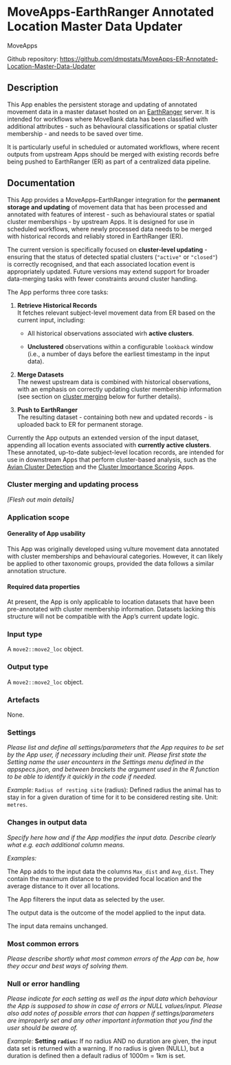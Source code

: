 

# MoveApps-EarthRanger Annotated Location Master Data Updater

MoveApps

Github repository:
<https://github.com/dmpstats/MoveApps-ER-Annotated-Location-Master-Data-Updater>

## Description

This App enables the persistent storage and updating of annotated
movement data in a master dataset hosted on an
[EarthRanger](https://www.earthranger.com/) server. It is intended for
workflows where MoveBank data has been classified with additional
attributes - such as behavioural classifications or spatial cluster
membership - and needs to be saved over time.

It is particularly useful in scheduled or automated workflows, where
recent outputs from upstream Apps should be merged with existing records
befre being pushed to EarthRanger (ER) as part of a centralized data
pipeline.

## Documentation

This App provides a MoveApps–EarthRanger integration for the **permanent
storage and updating** of movement data that has been processed and
annotated with features of interest - such as behavioural states or
spatial cluster memberships - by upstream Apps. It is designed for use
in scheduled workflows, where newly processed data needs to be merged
with historical records and reliably stored in EarthRanger (ER).

The current version is specifically focused on **cluster-level
updating** - ensuring that the status of detected spatial clusters
(`"active"` or `"closed"`) is correctly recognised, and that each
associated location event is appropriately updated. Future versions may
extend support for broader data-merging tasks with fewer constraints
around cluster handling.

The App performs three core tasks:

1.  **Retrieve Historical Records**  
    It fetches relevant subject-level movement data from ER based on the
    current input, including:

    - All historical observations associated wirh **active clusters**.

    - **Unclustered** observations within a configurable `lookback`
      window (i.e., a number of days before the earliest timestamp in
      the input data).

2.  **Merge Datasets**  
    The newest upstream data is combined with historical observations,
    with an emphasis on correctly updating cluster membership
    information (see section on [cluster merging](#sec-clust-merging)
    below for further details).

3.  **Push to EarthRanger**  
    The resulting dataset - containing both new and updated records - is
    uploaded back to ER for permanent storage.

Currently the App outputs an extended version of the input dataset,
appending all location events associated with **currently active
clusters**. These annotated, up-to-date subject-level location records,
are intended for use in downstream Apps that perform cluster-based
analysis, such as the [Avian Cluster
Detection](https://www.moveapps.org/apps/browser/81f41b8f-0403-4e9f-bc48-5a064e1060a2)
and the [Cluster Importance
Scoring](https://www.moveapps.org/apps/browser/e8f5b376-0858-4206-9861-e2cd5fcc8c41)
Apps.

### Cluster merging and updating process

*\[Flesh out main details\]*

### Application scope

#### Generality of App usability

This App was originally developed using vulture movement data annotated
with cluster memberships and behavioural categories. However, it can
likely be applied to other taxonomic groups, provided the data follows a
similar annotation structure.

#### Required data properties

At present, the App is only applicable to location datasets that have
been pre-annotated with cluster membership information. Datasets lacking
this structure will not be compatible with the App’s current update
logic.

### Input type

A `move2::move2_loc` object.

### Output type

A `move2::move2_loc` object.

### Artefacts

None.

### Settings

*Please list and define all settings/parameters that the App requires to
be set by the App user, if necessary including their unit. Please first
state the Setting name the user encounters in the Settings menu defined
in the appspecs.json, and between brackets the argument used in the R
function to be able to identify it quickly in the code if needed.*

*Example:* `Radius of resting site` (radius): Defined radius the animal
has to stay in for a given duration of time for it to be considered
resting site. Unit: `metres`.

### Changes in output data

*Specify here how and if the App modifies the input data. Describe
clearly what e.g. each additional column means.*

*Examples:*

The App adds to the input data the columns `Max_dist` and `Avg_dist`.
They contain the maximum distance to the provided focal location and the
average distance to it over all locations.

The App filterers the input data as selected by the user.

The output data is the outcome of the model applied to the input data.

The input data remains unchanged.

### Most common errors

*Please describe shortly what most common errors of the App can be, how
they occur and best ways of solving them.*

### Null or error handling

*Please indicate for each setting as well as the input data which
behaviour the App is supposed to show in case of errors or NULL
values/input. Please also add notes of possible errors that can happen
if settings/parameters are improperly set and any other important
information that you find the user should be aware of.*

*Example:* **Setting `radius`:** If no radius AND no duration are given,
the input data set is returned with a warning. If no radius is given
(NULL), but a duration is defined then a default radius of 1000m = 1km
is set.
